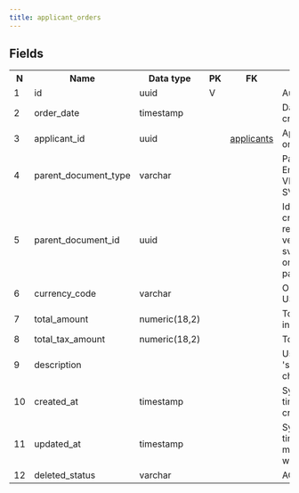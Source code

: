 ```yaml
---
title: applicant_orders 
---
```


## Fields

<table style="width: 100%">
    <colgroup>
       <col span="1" style="width: 3%;"/>
       <col span="1" style="width: 12%;"/>
       <col span="1" style="width: 10%;"/>
       <col span="1" style="width: 3%;"/>
       <col span="1" style="width: 12%;"/>
       <col span="1" style="width: 60%;"/>
    </colgroup>
  <tr>
    <th>N</th>
    <th>Name</th>
    <th>Data type</th>
    <th>PK</th>
    <th>FK</th>
    <th>Description</th>
  </tr>
<tr><td>1</td><td>id</td><td>uuid</td><td>V</td><td></td><td>Autogenerated</td></tr>
<tr><td>2</td><td>order_date</td><td>timestamp</td><td></td><td></td><td>Date, when the order was created (generated)</td></tr>
<tr><td>3</td><td>applicant_id</td><td>uuid</td><td></td><td><a href="applicants-uni.md">applicants</a></td><td>Applicant that created the order</td></tr>
<tr><td>4</td><td>parent_document_type</td><td>varchar</td><td></td><td></td><td>Parent document type. Enum. One of: VERIFICATION_REQUEST, SVP_BOOKING</td></tr>
<tr><td>5</td><td>parent_document_id</td><td>uuid</td><td></td><td></td><td>Id of the request that created this order. A reference to: verification_requests or svp_bookings, depending on parent_document_type</td></tr>
<tr><td>6</td><td>currency_code</td><td>varchar</td><td></td><td></td><td>Order currency. Default USD</td></tr>
<tr><td>7</td><td>total_amount</td><td>numeric(18,2)</td><td></td><td></td><td>Total order amount including tax</td></tr>
<tr><td>8</td><td>total_tax_amount</td><td>numeric(18,2)</td><td></td><td></td><td>Total tax (VAT) amount</td></tr>
<tr><td>9</td><td>description</td><td></td><td></td><td></td><td>Usualy contains a string 'successfully created checkout'</td></tr>
<tr><td>10</td><td>created_at</td><td>timestamp</td><td></td><td></td><td>System field - date and time when the record was created</td></tr>
<tr><td>11</td><td>updated_at</td><td>timestamp</td><td></td><td></td><td>System field - date and time when the record was modified (or created when the record is new)</td></tr>
<tr><td>12</td><td>deleted_status</td><td>varchar</td><td></td><td></td><td>ACTIVE, DELETED</td></tr>

</table>